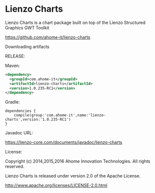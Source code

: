 Lienzo Charts
======

Lienzo Charts is a chart package built on top of the Lienzo Structured Graphics GWT Toolkit

https://github.com/ahome-it/lienzo-charts

Downloading artifacts

RELEASE:

Maven:
```xml
<dependency>
  <groupId>com.ahome-it</groupId>
  <artifactId>lienzo-charts</artifactId>
  <version>1.0.235-RC1</version>
</dependency>
```
Gradle:
```
dependencies {
    compile(group:'com.ahome-it',name:'lienzo-charts',version:'1.0.235-RC1')
}
```
Javadoc URL:

https://lienzo-core.com/documents/javadoc/lienzo-charts

License:

Copyright (c) 2014,2015,2016 Ahome Innovation Technologies. All rights reserved.

Lienzo Charts is released under version 2.0 of the Apache License.

http://www.apache.org/licenses/LICENSE-2.0.html

